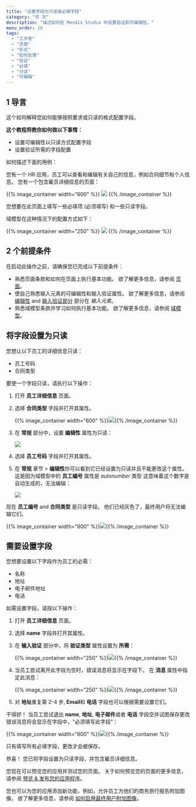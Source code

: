 ```yaml
---
title: "设置字段为只读或必填字段"
category: "页 次"
description: "描述如何在 Mendix Studio 中设置验证和可编辑性。"
menu_order: 20
tags:
  - "工作室"
  - "页面"
  - "形式"
  - "如何处理"
  - "验证"
  - "必填"
  - "只读"
  - "可编辑"
---
```


## 1 导言

这个如何解释您如何能够按照要求或只读的格式配置字段。

**这个教程将教你如何做以下事情：**

* 设置可编辑性以只读方式配置字段
* 设置验证所需的字段配置

如何描述下面的用例：

您有一个 HR 应用，员工可以查看和编辑有关自己的信息，例如合同细节和个人信息。 您有一个包含雇员详细信息的页面：

{{% image_container width="600" %}}
![](attachments/pages-how-to-set-validation-and-editability/employee-details-page.png)
{{% /image_container %}}

您想要在此页面上填写一些必填项 (必须填写) 和一些只读字段。

域模型在这种情况下的配置方式如下：

{{% image_container width="250" %}}
![](attachments/pages-how-to-set-validation-and-editability/domain-model.png)
{{% /image_container %}}

## 2 个前提条件

在启动此操作之前，请确保您已完成以下前提条件：

* 熟悉页面条款和如何在页面上执行基本功能。 欲了解更多信息，请参阅 [页面](/studio/page-editor)。
* 使自己熟悉输入元素的可编辑性和输入验证属性。 欲了解更多信息，请参阅 [编辑性](/studio/page-editor-widgets-input-elements#editability) and [输入验证部分](/studio/page-editor-widgets-input-elements#validation) 部分在 *输入元素*。
* 熟悉域模型条款并学习如何执行基本功能。 欲了解更多信息，请参阅 [域模型](/studio/domain-models)。

## 将字段设置为只读

您想让以下员工的详细信息只读：

* 员工号码
* 合同类型

要使一个字段只读，请执行以下操作：

1. 打开 **员工详细信息** 页面。

2. 选择 **合同类型** 字段并打开其属性。

    {{% image_container width="600" %}}![](attachments/pages-how-to-set-validation-and-editability/contract-type.png){{% /image_container %}}

3. 在 **常规** 部分中，设置 **编辑性** 属性为只读：

    ![](attachments/pages-how-to-set-validation-and-editability/editability.png)

4. 选择 **员工号码** 字段并打开其属性。

5. 在 **常规** 章节 > **编辑性**你可以看到它已经设置为只读并且不能更改这个属性。 这是因为域模型中的 **员工编号** 属性是 *autonumber* 类型 这意味着这个数字是自动生成的，无法编辑：

    ![](attachments/pages-how-to-set-validation-and-editability/autonumber-read-only.png)

现在 **员工编号** and **合同类型** 是只读字段。 他们已经灰色了，最终用户将无法编辑它们。

{{% image_container width="600" %}}![](attachments/pages-how-to-set-validation-and-editability/read-only-configured.png){{% /image_container %}}

## 需要设置字段

您想要设置以下字段作为员工的必需：

* 名称
* 地址
* 电子邮件地址
* 电话

如需设置字段，请按以下操作：

1. 打开 **员工详细信息** 页面。

2. 选择 **name** 字段并打开其属性。

3. 在 **输入验证** 部分中，将 **验证类型** 属性设置为 **所需**：

    {{% image_container width="250" %}}![](attachments/pages-how-to-set-validation-and-editability/validation-type-required.png){{% /image_container %}}

4. 当员工尝试离开此字段为空时，错误消息将显示在字段下。 在 **消息** 属性中指定此消息：

    {{% image_container width="250" %}}![](attachments/pages-how-to-set-validation-and-editability/validation-message.png){{% /image_container %}}

5. 对 **地址**重复第 2-4 步, **Email**和 **电话** 字段也可以根据需要设置它们。

干得好！ 当员工尝试退出 **name**, **地址**, **电子邮件**或者 **电话** 字段空并试图保存更改 错误消息将会显示在字段中，"必须填写此字段"：

{{% image_container width="600" %}}![](attachments/pages-how-to-set-validation-and-editability/validation-example.png){{% /image_container %}}

只有填写所有必填字段，更改才会被保存。

恭喜！ 您已将字段设置为只读字段，并包含雇员详细信息。

您现在可以预览您的应用并测试您的页面。 关于如何预览您的页面的更多信息，请参阅 [预览 & 发布您的应用程序](/studio/publishing-app)。

您也可以为您的应用添加新功能，例如，允许员工为他们的商务旅行报告附加图像。 欲了解更多信息，请参阅 [如何启用最终用户附加图像](pages-how-to-attach-images)。